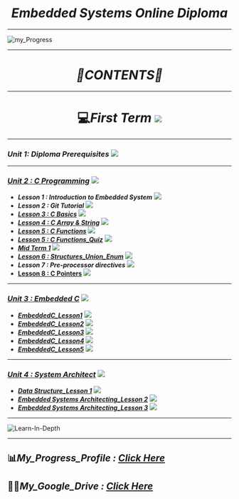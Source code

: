 *<h1 align="center">Embedded Systems Online Diploma</h1>*

____


![my_Progress](https://github.com/MohammedHasanAhmed/Mastering-Embedded-Systems/assets/123543218/64e80c00-9591-4cb8-8639-bb132d91b5a7)


___


*<h1 align="center">📜CONTENTS📜</h1>*

___


*<h1 align="center">* 💻*First Term <img src="https://progress-bar.dev/50/?title=In Progress&color=6698FF &width=500"></h1>*

___


### *Unit 1: Diploma Prerequisites* <img src="https://progress-bar.dev/100/?title=Done &color=0909FF &width=150"> 

___


### [*Unit 2 : C Programming*](https://github.com/MohammedHasanAhmed/Mastering-Embedded-Systems/tree/main/Unit%202) <img src="https://progress-bar.dev/100/?title=Done &color=0909FF &width=150">

  * ***Lesson 1 : Introduction to Embedded System***‎ <img src="https://progress-bar.dev/100/?title=Done &color=0909FF">
  * ***Lesson 2 : Git Tutorial***‎ <img src="https://progress-bar.dev/100/?title=Done &color=0909FF">
  * [***Lesson 3 : C Basics‎***](https://github.com/MohammedHasanAhmed/Mastering-Embedded-Systems/tree/main/Unit%202/Lesson%203.C_%20basics) <img src="https://progress-bar.dev/100/?title=Done &color=0909FF">
  * [***Lesson 4 : C Array & String‎***](https://github.com/MohammedHasanAhmed/Mastering-Embedded-Systems/tree/main/Unit%202/Lesson%204.C_Array%20%26%20String%E2%80%8E/Homework%203) <img src="https://progress-bar.dev/100/?title=Done &color=0909FF">
  * [***Lesson 5 : C Functions‎***](https://github.com/MohammedHasanAhmed/Mastering-Embedded-Systems/tree/main/Unit%202/Lesson%205%20C_Function/Homework%204) <img src="https://progress-bar.dev/100/?title=Done &color=0909FF">
  * [***Lesson 5 : C Functions_Quiz‎***](https://github.com/MohammedHasanAhmed/Mastering-Embedded-Systems/tree/main/Unit%202/Lesson%205%20C_Function_Quiz) <img src="https://progress-bar.dev/100/?title=Done &color=0909FF">
  * [***Mid Term 1***](https://github.com/MohammedHasanAhmed/Mastering-Embedded-Systems/tree/main/Unit%202/Mid_Term%201) <img src="https://progress-bar.dev/100/?title=Done &color=0909FF">
  * [***Lesson 6 : Structures_Union_Enum‎***](https://github.com/MohammedHasanAhmed/Mastering-Embedded-Systems/tree/main/Unit%202/Lesson%206%20Structures_Union_Enum%E2%80%8E) <img src="https://progress-bar.dev/100/?title=Done &color=0909FF">
  * ***Lesson 7 : Pre-processor directives*** <img src="https://progress-bar.dev/100/?title=Done &color=0909FF">
  * [**Lesson 8 : C Pointers**](https://github.com/MohammedHasanAhmed/Mastering-Embedded-Systems/tree/main/Unit%202/Lesson%208%20C_Pointers) <img src="https://progress-bar.dev/100/?title=Done &color=0909FF">
  
___ 


### [*Unit 3 : Embedded C*](https://github.com/MohammedHasanAhmed/Mastering-Embedded-Systems/tree/main/Unit%203) <img src="https://progress-bar.dev/100/?title=Done &color=0909FF &width=150">

  * [***EmbeddedC_Lesson1‎***](https://github.com/MohammedHasanAhmed/Mastering-Embedded-Systems/tree/main/Unit%203/Embedded%20C_Lesson1) <img src="https://progress-bar.dev/100/?title=Done &color=0909FF">
  * [***EmbeddedC_Lesson2‎***](https://github.com/MohammedHasanAhmed/Mastering-Embedded-Systems/tree/main/Unit%203/Embedded%20C_Lesson2) <img src="https://progress-bar.dev/100/?title=Done &color=0909FF">
  * [***EmbeddedC_Lesson3‎***](https://github.com/MohammedHasanAhmed/Mastering-Embedded-Systems/tree/main/Unit%203/Embedded%20C_Lesson3) <img src="https://progress-bar.dev/100/?title=Done &color=0909FF">
  * [***EmbeddedC_Lesson4‎***](https://github.com/MohammedHasanAhmed/Mastering-Embedded-Systems/tree/main/Unit%203/Embedded%20C_Lesson4) <img src="https://progress-bar.dev/100/?title=Done &color=0909FF">
  * [***EmbeddedC_Lesson5‎***](https://github.com/MohammedHasanAhmed/Mastering-Embedded-Systems/tree/main/Unit%203) <img src="https://progress-bar.dev/100/?title=Done &color=0909FF">
  
___ 


### [*Unit 4 : System Architect*](https://github.com/MohammedHasanAhmed/Mastering-Embedded-Systems/tree/main/Unit%204/Lesson%201%20Data%20Structure%E2%80%8E) <img src="https://progress-bar.dev/30/?title=In Progress &color=0909FF &width=150">

  * [***Data Structure‎_Lesson 1***](https://github.com/MohammedHasanAhmed/Mastering-Embedded-Systems/tree/main/Unit%204/Lesson%201%20Data%20Structure%E2%80%8E) <img src="https://progress-bar.dev/100/?title=Done &color=0909FF">
  * [***Embedded Systems Architecting_Lesson 2***](https://github.com/MohammedHasanAhmed/Mastering-Embedded-Systems/tree/main/Unit%204/Lesson%201%20Data%20Structure%E2%80%8E) <img src="https://progress-bar.dev/0/?title=In Progress &color=0909FF">
  * [***Embedded Systems Architecting_Lesson 3‎***](https://github.com/MohammedHasanAhmed/Mastering-Embedded-Systems/tree/main/Unit%204/Lesson%201%20Data%20Structure%E2%80%8E) <img src="https://progress-bar.dev/0/?title=In Progress &color=0909FF">
  
___ 


![Learn-In-Depth](https://github.com/MohammedHasanAhmed/Mastering-Embedded-Systems/assets/123543218/c5cdedac-4e27-417c-9407-19fc3bc76380)

____


## 📊*My_Progress_Profile : [Click Here](https://www.learn-in-depth.com/online-diploma/mohasanbder%40gmail.com)*

## 👨‍💻*My_Google_Drive : [Click Here](https://drive.google.com/drive/folders/12E_AYuDfyiHSK8VVYqUD6VCEf9dlwKyd)*
